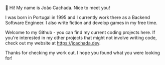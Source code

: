 👋 Hi! My name is João Cachada. Nice to meet you!

I was born in Portugal in 1995 and I currently work there as a Backend Software Engineer. I also write fiction and develop games in my free time.

Welcome to my Github - you can find my current coding projects here. If you're interested in my other projects that might not involve writing code, check out my website
at <https://jcachada.dev>.

Thanks for checking my work out. I hope you found what you were looking for!

<!---
JCachada/JCachada is a ✨ special ✨ repository because its `README.md` (this file) appears on your GitHub profile.
You can click the Preview link to take a look at your changes.
--->
